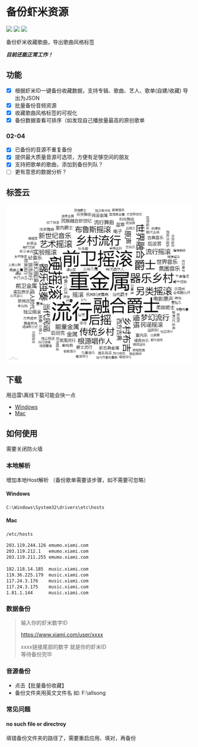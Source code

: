 # 备份虾米资源
![](https://img.shields.io/github/v/release/xiami2021/backup.svg)
![](https://img.shields.io/github/last-commit/xiami2021/backup)
![](https://img.shields.io/github/issues/xiami2021/backup)

备份虾米收藏歌曲，导出歌曲风格标签

***目前还能正常工作！***

## 功能
- [x] 根据虾米ID一键备份收藏数据，支持专辑、歌曲、艺人、歌单(自建/收藏) 导出为JSON
- [x] 批量备份音频资源
- [x] 收藏歌曲风格标签的可视化
- [x] 备份数据查看可排序（如发现自己播放量最高的原创歌单
### 02-04
- [x] 已备份的音源不重复备份
- [x] 提供最大质量音源可选项，方便有足够空间的朋友
- [x] 支持把歌单的歌曲，添加到备份列队？
- [ ] 更有意思的数据分析？

## 标签云
![tag](tag.png)  

## 下载
用迅雷\离线下载可能会快一点
- [Windows](https://github.91chifun.workers.dev//https://github.com/xiami2021/backup/releases/download/0.0.7/Setup.0.0.7.exe)  
- [Mac](https://github.91chifun.workers.dev//https://github.com/xiami2021/backup/releases/download/0.0.7/0.0.7.dmg)



## 如何使用

需要关闭防火墙

### 本地解析
增加本地Host解析 （备份歌单需要该步骤，如不需要可忽略）
#### Windows
`C:\Windows\System32\drivers\etc\hosts`
#### Mac
`/etc/hosts`

``` 
203.119.244.126 emumo.xiami.com
203.119.212.1   emumo.xiami.com
203.119.211.255 emumo.xiami.com

182.118.14.185  music.xiami.com
119.36.225.179  music.xiami.com
117.24.3.176    music.xiami.com
117.24.3.175    music.xiami.com
1.81.1.144      music.xiami.com
``` 

### 数据备份

> 输入你的虾米数字ID 
>
> https://www.xiami.com/user/xxxx
>
> xxxx链接尾部的数字 就是你的虾米ID  
> 等待备份完毕

### 音源备份
- 点击【批量备份收藏】
- 备份文件夹用英文文件名 如: F:\allsong

### 常见问题
#### no such file or directroy
填错备份文件夹的路径了，需要重启应用、填对，再备份

